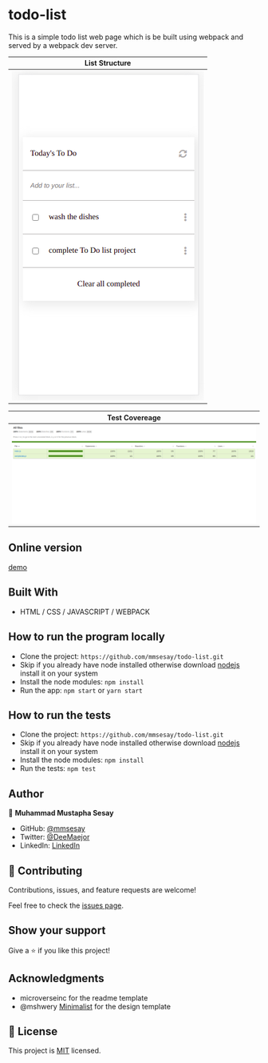 # todo-list
This is a simple todo list web page which is be built using webpack and served by a webpack dev server.

List Structure                                    |
:------------------------------------------------:|
![](./assets/todo-v1.png)                         |

Test Covereage                                                                                       |
:---------------------------------------------------------------------------------------------------:|
![](./assets/coverage.png)                                                                           |

## Online version
[demo](https://mmsesay.github.io/todo-list/)

## Built With

- HTML / CSS / JAVASCRIPT / WEBPACK

## How to run the program locally
- Clone the project: ```https://github.com/mmsesay/todo-list.git```
- Skip if you already have node installed otherwise download [nodejs](https://nodejs.org/en/download/) install it on your system
- Install the node modules: ```npm install```
- Run the app: ```npm start``` or ```yarn start```

## How to run the tests
- Clone the project: ```https://github.com/mmsesay/todo-list.git```
- Skip if you already have node installed otherwise download [nodejs](https://nodejs.org/en/download/) install it on your system
- Install the node modules: ```npm install```
- Run the tests: ```npm test```

## Author

👤 **Muhammad Mustapha Sesay**

- GitHub: [@mmsesay](https://github.com/mmsesay)
- Twitter: [@DeeMaejor](https://twitter.com/DeeMaejor)
- LinkedIn: [LinkedIn](https://linkedin.com/in/muhammad-m-sesay)

## 🤝 Contributing

Contributions, issues, and feature requests are welcome!

Feel free to check the [issues page](../../issues/).

## Show your support

Give a ⭐️ if you like this project!

## Acknowledgments
- microverseinc for the readme template
- @mshwery [Minimalist](https://web.archive.org/) for the design template

## 📝 License

This project is [MIT](./MIT.md) licensed.